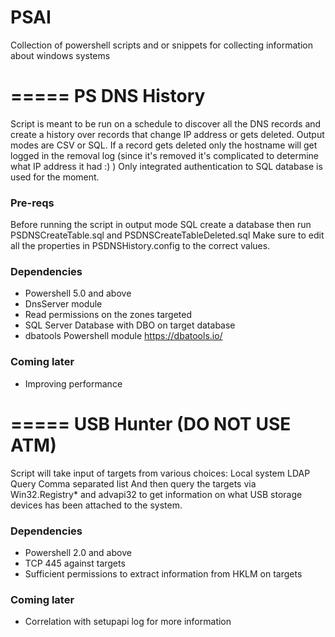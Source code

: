 # PSAI
Collection of powershell scripts and or snippets for collecting information about windows systems

# ===== PS DNS History
Script is meant to be run on a schedule to discover all the DNS records and create a history over records that change IP address or gets deleted.
Output modes are CSV or SQL.
If a record gets deleted only the hostname will get logged in the removal log (since it's removed it's complicated to determine what IP address it had :) ) 
Only integrated authentication to SQL database is used for the moment.
### Pre-reqs
Before running the script in output mode SQL create a database then run PSDNSCreateTable.sql and PSDNSCreateTableDeleted.sql
Make sure to edit all the properties in PSDNSHistory.config to the correct values.

### Dependencies
- Powershell 5.0 and above
- DnsServer module
- Read permissions on the zones targeted
- SQL Server Database with DBO on target database
- dbatools Powershell module https://dbatools.io/

### Coming later
- Improving performance


# ===== USB Hunter (DO NOT USE ATM)
Script will take input of targets from various choices:
Local system
LDAP Query
Comma separated list
And then query the targets via Win32.Registry* and advapi32 to get information on what USB storage devices has been attached to the system.
### Dependencies
- Powershell 2.0 and above
- TCP 445 against targets
- Sufficient permissions to extract information from HKLM on targets
### Coming later
- Correlation with setupapi log for more information